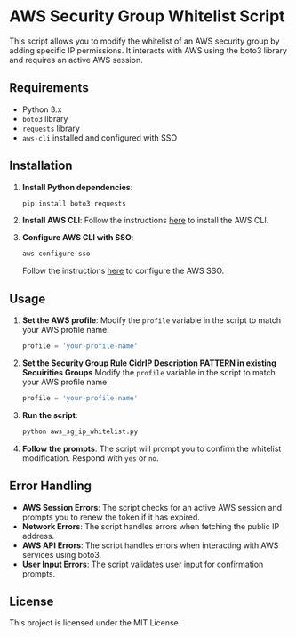 # AWS Security Group Whitelist Script

This script allows you to modify the whitelist of an AWS security group by adding specific IP permissions. It interacts with AWS using the boto3 library and requires an active AWS session.

## Requirements

- Python 3.x
- `boto3` library
- `requests` library
- `aws-cli` installed and configured with SSO

## Installation

1. **Install Python dependencies**:
    ```sh
    pip install boto3 requests
    ```

2. **Install AWS CLI**:
    Follow the instructions [here](https://docs.aws.amazon.com/cli/latest/userguide/install-cliv2.html) to install the AWS CLI.

3. **Configure AWS CLI with SSO**:
    ```sh
    aws configure sso
    ```
    Follow the instructions [here](https://docs.aws.amazon.com/cli/latest/userguide/cli-configure-sso.html) to configure the AWS SSO.

## Usage

1. **Set the AWS profile**:
    Modify the `profile` variable in the script to match your AWS profile name:
    ```python
    profile = 'your-profile-name'
    ```

2. **Set the Security Group Rule CidrIP Description PATTERN in existing Secuirities Groups**
    Modify the `profile` variable in the script to match your AWS profile name:
    ```python
    profile = 'your-profile-name'
    ```

3. **Run the script**:
    ```sh
    python aws_sg_ip_whitelist.py
    ```

4. **Follow the prompts**:
    The script will prompt you to confirm the whitelist modification. Respond with `yes` or `no`.

## Error Handling

- **AWS Session Errors**: The script checks for an active AWS session and prompts you to renew the token if it has expired.
- **Network Errors**: The script handles errors when fetching the public IP address.
- **AWS API Errors**: The script handles errors when interacting with AWS services using boto3.
- **User Input Errors**: The script validates user input for confirmation prompts.

## License

This project is licensed under the MIT License.